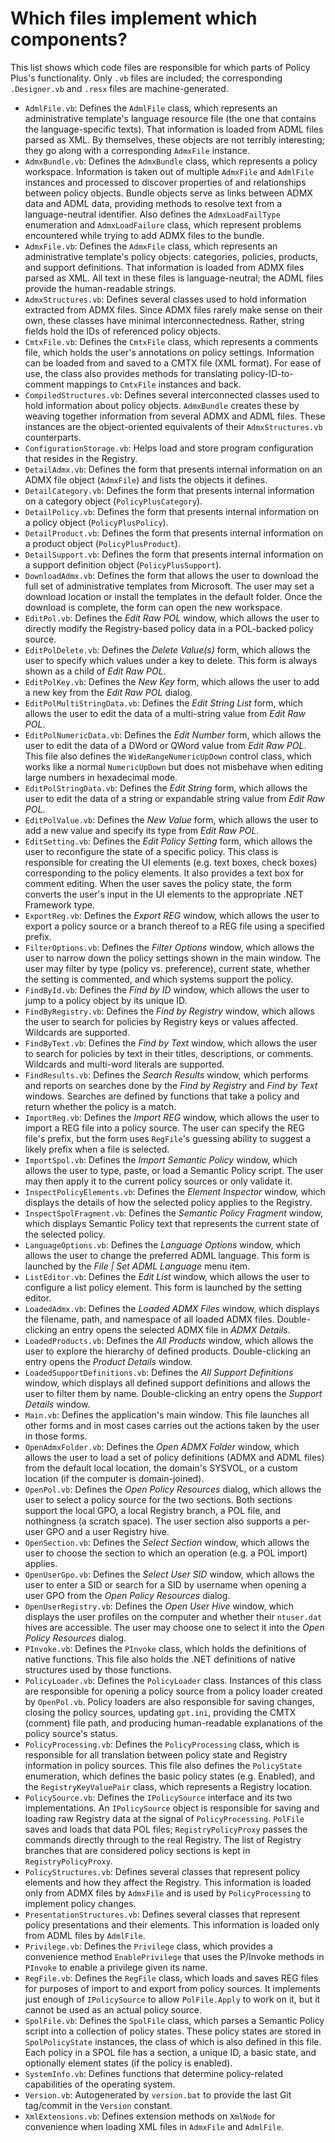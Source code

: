 # Which files implement which components?

This list shows which code files are responsible for which parts of Policy Plus's functionality. Only `.vb` files are included; the corresponding `.Designer.vb` and `.resx` files are machine-generated.

* `AdmlFile.vb`: Defines the `AdmlFile` class, which represents an administrative template's language resource file (the one that contains the language-specific texts). That information is loaded from ADML files parsed as XML. By themselves, these objects are not terribly interesting; they go along with a corresponding `AdmxFile` instance.
* `AdmxBundle.vb`: Defines the `AdmxBundle` class, which represents a policy workspace. Information is taken out of multiple `AdmxFile` and `AdmlFile` instances and processed to discover properties of and relationships between policy objects. Bundle objects serve as links between ADMX data and ADML data, providing methods to resolve text from a language-neutral identifier. Also defines the `AdmxLoadFailType` enumeration and `AdmxLoadFailure` class, which represent problems encountered while trying to add ADMX files to the bundle.
* `AdmxFile.vb`: Defines the `AdmxFile` class, which represents an administrative template's policy objects: categories, policies, products, and support definitions. That information is loaded from ADMX files parsed as XML. All text in these files is language-neutral; the ADML files provide the human-readable strings.
* `AdmxStructures.vb`: Defines several classes used to hold information extracted from ADMX files. Since ADMX files rarely make sense on their own, these classes have minimal interconnectedness. Rather, string fields hold the IDs of referenced policy objects.
* `CmtxFile.vb`: Defines the `CmtxFile` class, which represents a comments file, which holds the user's annotations on policy settings. Information can be loaded from and saved to a CMTX file (XML format). For ease of use, the class also provides methods for translating policy-ID-to-comment mappings to `CmtxFile` instances and back.
* `CompiledStructures.vb`: Defines several interconnected classes used to hold information about policy objects. `AdmxBundle` creates these by weaving together information from several ADMX and ADML files. These instances are the object-oriented equivalents of their `AdmxStructures.vb` counterparts.
* `ConfigurationStorage.vb`: Helps load and store program configuration that resides in the Registry.
* `DetailAdmx.vb`: Defines the form that presents internal information on an ADMX file object (`AdmxFile`) and lists the objects it defines.
* `DetailCategory.vb`: Defines the form that presents internal information on a category object (`PolicyPlusCategory`).
* `DetailPolicy.vb`: Defines the form that presents internal information on a policy object (`PolicyPlusPolicy`).
* `DetailProduct.vb`: Defines the form that presents internal information on a product object (`PolicyPlusProduct`).
* `DetailSupport.vb`: Defines the form that presents internal information on a support definition object (`PolicyPlusSupport`).
* `DownloadAdmx.vb`: Defines the form that allows the user to download the full set of administrative templates from Microsoft. The user may set a download location or install the templates in the default folder. Once the download is complete, the form can open the new workspace.
* `EditPol.vb`: Defines the *Edit Raw POL* window, which allows the user to directly modify the Registry-based policy data in a POL-backed policy source.
* `EditPolDelete.vb`: Defines the *Delete Value(s)* form, which allows the user to specify which values under a key to delete. This form is always shown as a child of *Edit Raw POL*.
* `EditPolKey.vb`: Defines the *New Key* form, which allows the user to add a new key from the *Edit Raw POL* dialog.
* `EditPolMultiStringData.vb`: Defines the *Edit String List* form, which allows the user to edit the data of a multi-string value from *Edit Raw POL*.
* `EditPolNumericData.vb`: Defines the *Edit Number* form, which allows the user to edit the data of a DWord or QWord value from *Edit Raw POL*. This file also defines the `WideRangeNumericUpDown` control class, which works like a normal `NumericUpDown` but does not misbehave when editing large numbers in hexadecimal mode.
* `EditPolStringData.vb`: Defines the *Edit String* form, which allows the user to edit the data of a string or expandable string value from *Edit Raw POL*.
* `EditPolValue.vb`: Defines the *New Value* form, which allows the user to add a new value and specify its type from *Edit Raw POL*.
* `EditSetting.vb`: Defines the *Edit Policy Setting* form, which allows the user to reconfigure the state of a specific policy. This class is responsible for creating the UI elements (e.g. text boxes, check boxes) corresponding to the policy elements. It also provides a text box for comment editing. When the user saves the policy state, the form converts the user's input in the UI elements to the appropriate .NET Framework type.
* `ExportReg.vb`: Defines the *Export REG* window, which allows the user to export a policy source or a branch thereof to a REG file using a specified prefix.
* `FilterOptions.vb`: Defines the *Filter Options* window, which allows the user to narrow down the policy settings shown in the main window. The user may filter by type (policy vs. preference), current state, whether the setting is commented, and which systems support the policy.
* `FindById.vb`: Defines the *Find by ID* window, which allows the user to jump to a policy object by its unique ID.
* `FindByRegistry.vb`: Defines the *Find by Registry* window, which allows the user to search for policies by Registry keys or values affected. Wildcards are supported.
* `FindByText.vb`: Defines the *Find by Text* window, which allows the user to search for policies by text in their titles, descriptions, or comments. Wildcards and multi-word literals are supported.
* `FindResults.vb`: Defines the *Search Results* window, which performs and reports on searches done by the *Find by Registry* and *Find by Text* windows. Searches are defined by functions that take a policy and return whether the policy is a match.
* `ImportReg.vb`: Defines the *Import REG* window, which allows the user to import a REG file into a policy source. The user can specify the REG file's prefix, but the form uses `RegFile`'s guessing ability to suggest a likely prefix when a file is selected.
* `ImportSpol.vb`: Defines the *Import Semantic Policy* window, which allows the user to type, paste, or load a Semantic Policy script. The user may then apply it to the current policy sources or only validate it.
* `InspectPolicyElements.vb`: Defines the *Element Inspector* window, which displays the details of how the selected policy applies to the Registry.
* `InspectSpolFragment.vb`: Defines the *Semantic Policy Fragment* window, which displays Semantic Policy text that represents the current state of the selected policy.
* `LanguageOptions.vb`: Defines the *Language Options* window, which allows the user to change the preferred ADML language. This form is launched by the *File | Set ADML Language* menu item.
* `ListEditor.vb`: Defines the *Edit List* window, which allows the user to configure a list policy element. This form is launched by the setting editor.
* `LoadedAdmx.vb`: Defines the *Loaded ADMX Files* window, which displays the filename, path, and namespace of all loaded ADMX files. Double-clicking an entry opens the selected ADMX file in *ADMX Details*.
* `LoadedProducts.vb`: Defines the *All Products* window, which allows the user to explore the hierarchy of defined products. Double-clicking an entry opens the *Product Details* window.
* `LoadedSupportDefinitions.vb`: Defines the *All Support Definitions* window, which displays all defined support definitions and allows the user to filter them by name. Double-clicking an entry opens the *Support Details* window.
* `Main.vb`: Defines the application's main window. This file launches all other forms and in most cases carries out the actions taken by the user in those forms.
* `OpenAdmxFolder.vb`: Defines the *Open ADMX Folder* window, which allows the user to load a set of policy definitions (ADMX and ADML files) from the default local location, the domain's SYSVOL, or a custom location (if the computer is domain-joined).
* `OpenPol.vb`: Defines the *Open Policy Resources* dialog, which allows the user to select a policy source for the two sections. Both sections support the local GPO, a local Registry branch, a POL file, and nothingness (a scratch space). The user section also supports a per-user GPO and a user Registry hive.
* `OpenSection.vb`: Defines the *Select Section* window, which allows the user to choose the section to which an operation (e.g. a POL import) applies.
* `OpenUserGpo.vb`: Defines the *Select User SID* window, which allows the user to enter a SID or search for a SID by username when opening a user GPO from the *Open Policy Resources* dialog.
* `OpenUserRegistry.vb`: Defines the *Open User Hive* window, which displays the user profiles on the computer and whether their `ntuser.dat` hives are accessible. The user may choose one to select it into the *Open Policy Resources* dialog.
* `PInvoke.vb`: Defines the `PInvoke` class, which holds the definitions of native functions. This file also holds the .NET definitions of native structures used by those functions.
* `PolicyLoader.vb`: Defines the `PolicyLoader` class. Instances of this class are responsible for opening a policy source from a policy loader created by `OpenPol.vb`. Policy loaders are also responsible for saving changes, closing the policy sources, updating `gpt.ini`, providing the CMTX (comment) file path, and producing human-readable explanations of the policy source's status.
* `PolicyProcessing.vb`: Defines the `PolicyProcessing` class, which is responsible for all translation between policy state and Registry information in policy sources. This file also defines the `PolicyState` enumeration, which defines the basic policy states (e.g. Enabled), and the `RegistryKeyValuePair` class, which represents a Registry location.
* `PolicySource.vb`: Defines the `IPolicySource` interface and its two implementations. An `IPolicySource` object is responsible for saving and loading raw Registry data at the signal of `PolicyProcessing`. `PolFile` saves and loads that data POL files; `RegistryPolicyProxy` passes the commands directly through to the real Registry. The list of Registry branches that are considered policy sections is kept in `RegistryPolicyProxy`.
* `PolicyStructures.vb`: Defines several classes that represent policy elements and how they affect the Registry. This information is loaded only from ADMX files by `AdmxFile` and is used by `PolicyProcessing` to implement policy changes.
* `PresentationStructures.vb`: Defines several classes that represent policy presentations and their elements. This information is loaded only from ADML files by `AdmlFile`.
* `Privilege.vb`: Defines the `Privilege` class, which provides a convenience method `EnablePrivilege` that uses the P/Invoke methods in `PInvoke` to enable a privilege given its name.
* `RegFile.vb`: Defines the `RegFile` class, which loads and saves REG files for purposes of import to and export from policy sources. It implements just enough of `IPolicySource` to allow `PolFile.Apply` to work on it, but it cannot be used as an actual policy source.
* `SpolFile.vb`: Defines the `SpolFile` class, which parses a Semantic Policy script into a collection of policy states. These policy states are stored in `SpolPolicyState` instances, the class of which is also defined in this file. Each policy in a SPOL file has a section, a unique ID, a basic state, and optionally element states (if the policy is enabled).
* `SystemInfo.vb`: Defines functions that determine policy-related capabilities of the operating system.
* `Version.vb`: Autogenerated by `version.bat` to provide the last Git tag/commit in the `Version` constant.
* `XmlExtensions.vb`: Defines extension methods on `XmlNode` for convenience when loading XML files in `AdmxFile` and `AdmlFile`.